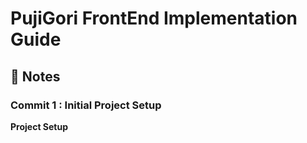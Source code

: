 # PujiGori FrontEnd Implementation Guide

## 🎯 Notes 

### Commit 1 : Initial Project Setup

**Project Setup**

